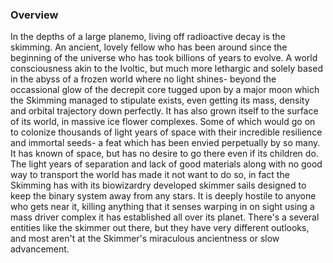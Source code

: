 
### Overview

In the depths of a large planemo, living off radioactive decay is the skimming.  An ancient, lovely fellow who has been around since the beginning of the universe who has took billions of years to evolve.  A world consciousness akin to the Ivoltic, but much more lethargic and solely based in the abyss of a frozen world where no light shines- beyond the occassional glow of the decrepit core tugged upon by a major moon which the Skimming managed to stipulate exists, even getting its mass, density and orbital trajectory down perfectly.  It has also grown itself to the surface of its world, in massive ice flower complexes.  Some of which would go on to colonize thousands of light years of space with their incredible resilience and immortal seeds- a feat which has been envied perpetually by so many.  It has known of space, but has no desire to go there even if its children do.  The light years of separation and lack of good materials along with no good way to transport the world has made it not want to do so, in fact the Skimming has with its biowizardry developed skimmer sails designed to keep the binary system away from any stars.  It is deeply hostile to anyone who gets near it, killing anything that it senses warping in on sight using a mass driver complex it has established all over its planet.  There's a several entities like the skimmer out there, but they have very different outlooks, and most aren't at the Skimmer's miraculous ancientness or slow advancement.
